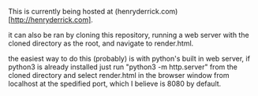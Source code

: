 This is currently being hosted at (henryderrick.com)[http://henryderrick.com].

it can also be ran by cloning this repository, running a web server with the cloned directory as the root, and navigate to render.html.

the easiest way to do this (probably) is with python's built in web server, if python3 is already installed just run "python3 -m http.server" from the cloned 
directory and select render.html in the browser window from localhost at the spedified port, which I believe is 8080 by default.
